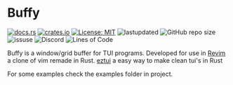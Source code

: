 # Buffy

[![docs.rs](https://docs.rs/buffy/badge.svg)](https://docs.rs/buffy)
[![crates.io](https://img.shields.io/crates/v/buffy.svg)](https://crates.io/crates/buffy)
[![License: MIT](https://img.shields.io/badge/License-MIT-blue.svg)](LICENSE)
![lastupdated](https://img.shields.io/github/last-commit/cowboy8625/buffy)
![GitHub repo size](https://img.shields.io/github/repo-size/cowboy8625/buffy)
![issuse](https://img.shields.io/github/issues/cowboy8625/buffy)
![Discord](https://img.shields.io/discord/509849754155614230)
![Lines of Code](https://tokei.rs/b1/github/cowboy8625/buffy)

Buffy is a window/grid buffer for TUI programs.  Developed for use in
[Revim](https://github.com/cowboy8625/Revim) a clone of vim remade in Rust.
[eztui](https://github.com/cowboy8625/eztui) a easy way to make clean tui's in Rust


For some examples check the examples folder in project.

